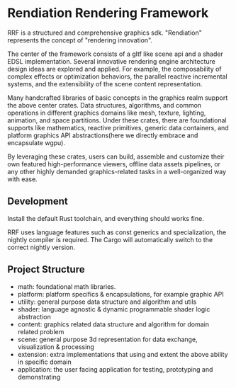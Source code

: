 # Rendiation Rendering Framework

RRF is a structured and comprehensive graphics sdk. "Rendiation" represents the concept of "rendering innovation".

The center of the framework consists of a gltf like scene api and a shader EDSL implementation. Several innovative rendering engine architecture design ideas are explored and applied. For example, the composability of complex effects or optimization behaviors, the parallel reactive incremental systems, and the extensibility of the scene content representation.

Many handcrafted libraries of basic concepts in the graphics realm support the above center crates. Data structures, algorithms, and common operations in different graphics domains like mesh, texture, lighting, animation, and space partitions. Under these crates, there are foundational supports like mathematics, reactive primitives, generic data containers, and platform graphics API abstractions(here we directly embrace and encapsulate wgpu).

By leveraging these crates, users can build, assemble and customize their own featured high-performance viewers, offline data assets pipelines, or any other highly demanded graphics-related tasks in a well-organized way with ease.

## Development

Install the default Rust toolchain, and everything should works fine.

RRF uses language features such as const generics and specialization, the nightly compiler is required. The Cargo will automatically switch to the correct nightly version.

## Project Structure

- math: foundational math libraries.
- platform: platform specifics & encapsulations, for example graphic API
- utility: general purpose data structure and algorithm and utils
- shader: language agnostic & dynamic programmable shader logic abstraction
- content: graphics related data structure and algorithm for domain related problem
- scene: general purpose 3d representation for data exchange, visualization & processing
- extension: extra implementations that using and extent the above ability in specific domain
- application: the user facing application for testing, prototyping and demonstrating
